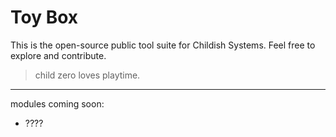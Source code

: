 # Toy Box
This is the open-source public tool suite for Childish Systems. Feel free to explore and contribute.

> child zero loves playtime.

---
modules coming soon:
- ????
